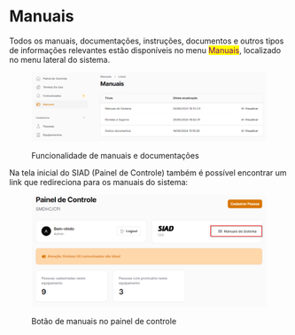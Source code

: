 # Manuais

Todos os manuais, documentações, instruções, documentos e outros tipos de informações relevantes estão disponíveis no menu <mark style="color:purple;">Manuais</mark>, localizado no menu lateral do sistema.

<figure><img src="../.gitbook/assets/image (1) (2).png" alt=""><figcaption><p>Funcionalidade de manuais e documentações</p></figcaption></figure>

Na tela inicial do SIAD (Painel de Controle) também é possível encontrar um link que redireciona para os manuais do sistema:

<figure><img src="../.gitbook/assets/image (78).png" alt=""><figcaption><p>Botão de manuais no painel de controle</p></figcaption></figure>
